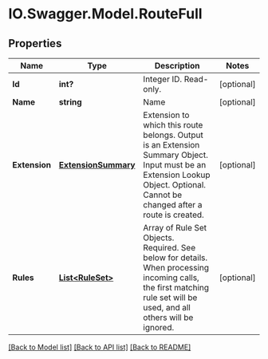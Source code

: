 # IO.Swagger.Model.RouteFull
## Properties

Name | Type | Description | Notes
------------ | ------------- | ------------- | -------------
**Id** | **int?** | Integer ID. Read-only. | [optional] 
**Name** | **string** | Name | [optional] 
**Extension** | [**ExtensionSummary**](ExtensionSummary.md) | Extension to which this route belongs. Output is an Extension Summary Object. Input must be an Extension Lookup Object. Optional. Cannot be changed after a route is created. | [optional] 
**Rules** | [**List&lt;RuleSet&gt;**](RuleSet.md) | Array of Rule Set Objects. Required. See below for details. When processing incoming calls, the first matching rule set will be used, and all others will be ignored. | [optional] 

[[Back to Model list]](../README.md#documentation-for-models) [[Back to API list]](../README.md#documentation-for-api-endpoints) [[Back to README]](../README.md)

